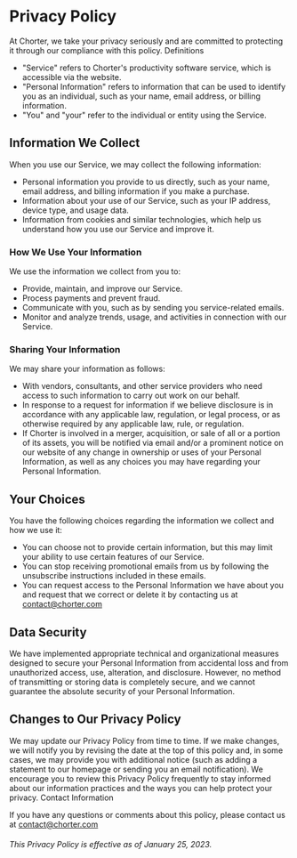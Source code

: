 # Privacy Policy

At Chorter, we take your privacy seriously and are committed to protecting it through our compliance with this policy.
Definitions

- "Service" refers to Chorter's productivity software service, which is accessible via the website.
- "Personal Information" refers to information that can be used to identify you as an individual, such as your name, email address, or billing information.
- "You" and "your" refer to the individual or entity using the Service.

## Information We Collect

When you use our Service, we may collect the following information:

- Personal information you provide to us directly, such as your name, email address, and billing information if you make a purchase.
- Information about your use of our Service, such as your IP address, device type, and usage data.
- Information from cookies and similar technologies, which help us understand how you use our Service and improve it.

### How We Use Your Information

We use the information we collect from you to:

- Provide, maintain, and improve our Service.
- Process payments and prevent fraud.
- Communicate with you, such as by sending you service-related emails.
- Monitor and analyze trends, usage, and activities in connection with our Service.

### Sharing Your Information

We may share your information as follows:

- With vendors, consultants, and other service providers who need access to such information to carry out work on our behalf.
- In response to a request for information if we believe disclosure is in accordance with any applicable law, regulation, or legal process, or as otherwise required by any applicable law, rule, or regulation.
- If Chorter is involved in a merger, acquisition, or sale of all or a portion of its assets, you will be notified via email and/or a prominent notice on our website of any change in ownership or uses of your Personal Information, as well as any choices you may have regarding your Personal Information.

## Your Choices

You have the following choices regarding the information we collect and how we use it:

- You can choose not to provide certain information, but this may limit your ability to use certain features of our Service.
- You can stop receiving promotional emails from us by following the unsubscribe instructions included in these emails.
- You can request access to the Personal Information we have about you and request that we correct or delete it by contacting us at contact@chorter.com

## Data Security

We have implemented appropriate technical and organizational measures designed to secure your Personal Information from accidental loss and from unauthorized access, use, alteration, and disclosure. However, no method of transmitting or storing data is completely secure, and we cannot guarantee the absolute security of your Personal Information.

## Changes to Our Privacy Policy

We may update our Privacy Policy from time to time. If we make changes, we will notify you by revising the date at the top of this policy and, in some cases, we may provide you with additional notice (such as adding a statement to our homepage or sending you an email notification). We encourage you to review this Privacy Policy frequently to stay informed about our information practices and the ways you can help protect your privacy.
Contact Information

If you have any questions or comments about this policy, please contact us at contact@chorter.com

###### This Privacy Policy is effective as of January 25, 2023.
